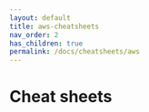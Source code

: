 ```yaml
---
layout: default
title: aws-cheatsheets
nav_order: 2
has_children: true
permalink: /docs/cheatsheets/aws
---
```


# Cheat sheets
